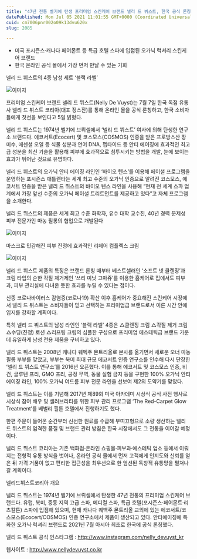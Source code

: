 ```yaml
---
title: "47년 전통 벨기에 탄생 프리미엄 스킨케어 브랜드 넬리 드 뷔스트, 한국 공식 론칭"
datePublished: Mon Jul 05 2021 11:01:55 GMT+0000 (Coordinated Universal Time)
cuid: cm7006pnr002o09k13dvu620x
slug: 2085

---
```



- 미국 포시즌스·캐나다 페어몬트 등 특급 호텔 스파에 입점된 오가닉 럭셔리 스킨케어 브랜드
- 한국 온라인 공식 몰에서 가장 먼저 만날 수 있는 기회

넬리 드 뷔스트의 4종 남성 세트 ‘블랙 라벨’

![이미지](https://cdn.hashnode.com/res/hashnode/image/upload/v1739249393143/07b2fd17-664d-4817-bbaf-f9dd9eabbece.jpeg)

프리미엄 스킨케어 브랜드 넬리 드 뷔스트(Nelly De Vuyst)는 7월 7일 한국 독점 유통사 넬리 드 뷔스트 코리아(대표 정스잔)를 통해 온라인 몰을 공식 론칭하고, 한국 소비자들에게 첫선을 보인다고 5일 밝혔다.

넬리 드 뷔스트는 1974년 벨기에 브뤼셀에서 ‘넬리 드 뷔스트’ 여사에 의해 탄생한 연구소 브랜드다. 에코서트(Ecocert) 및 코스모스(COSMOS) 인증을 받은 프로방스산 장미수, 에센셜 오일 등 식물 성분과 연어 DNA, 펩타이드 등 안티 에이징에 효과적인 최고급 성분을 최신 기술을 활용해 피부에 효과적으로 침투시키는 방법을 개발, 눈에 보이는 효과가 뛰어난 것으로 유명하다.

넬리 드 뷔스트의 오가닉 안티 에이징 라인인 ‘바이오 텐스’를 이용해 페이셜 프로그램을 운영하는 포시즌스 애틀랜타는 세계 최고 수준의 오가닉 인증으로 알려진 코스모스, 에코서트 인증을 받은 넬리 드 뷔스트의 바이오 텐스 라인을 사용해 “현재 전 세계 스파 업계에서 가장 앞선 수준의 오가닉 페이셜 트리트먼트를 제공하고 있다”고 자체 프로그램을 소개한다.

넬리 드 뷔스트의 제품은 세계 최고 수준 화학자, 유수 대학 교수진, 40년 경력 문제성 피부 전문가인 마농 필롱의 협업으로 개발된다

![이미지](https://cdn.hashnode.com/res/hashnode/image/upload/v1739249395704/bbd5ab41-2907-40ab-9bc3-51b05556f193.jpeg)

마스크로 민감해진 피부 진정에 효과적인 리페어 컴플렉스 크림

![이미지](https://cdn.hashnode.com/res/hashnode/image/upload/v1739249398000/e9d1d3e3-0e5d-40d2-918c-d8e15987de3b.jpeg)

넬리 드 뷔스트 제품의 특징은 브랜드 론칭 때부터 베스트셀러인 ‘소프트 넷 클렌징’과 크림 타입의 순한 각질 제거제인 ‘쓰리 미닛 고마쥬’를 이용한 홈케어로 집에서도 피부과, 피부 관리실에 다녀온 듯한 효과를 누릴 수 있다는 점이다.

신종 코로나바이러스 감염증(코로나19) 확산 이후 홈케어가 중요해진 스킨케어 시장에서 넬리 드 뷔스트는 소비자들이 믿고 선택하는 프리미엄급 브랜드로서 이른 시간 안에 입지를 강화할 계획이다.

특히 넬리 드 뷔스트의 남성 라인인 ‘블랙 라벨’ 4종은 △클렌징 크림 △각질 제거 크림 △수딩(진정) 로션 △리프팅 크림의 심플한 구성으로 프리미엄 에스테틱급 브랜드 가운데 유일하게 남성 전용 제품을 구비하고 있다.

넬리 드 뷔스트는 2008년 캐나다 퀘벡주 몬트리올로 본사를 옮기면서 새로운 오너 마농 필롱 부부를 맞았고, 부부는 북미 최대 규모 에코서트 인증 연구소를 인수해 다시 단장한 ‘넬리 드 뷔스트 연구소’를 2016년 오픈했다. 이를 통해 에코서트 및 코스모스 인증, 비건, 글루텐 프리, GMO 프리, 공정 무역, 동물 실험 금지 등을 구현한 100% 오가닉 안티에이징 라인, 100% 오가닉 여드름 피부 전문 라인을 선보여 제2의 도약기를 맞았다.

넬리 드 뷔스트는 이를 기념해 2017년 제89회 미국 아카데미 시상식 공식 사전 행사로 시상식 참여 배우 및 셀러브리티를 위한 피부 관리 프로그램 ‘The Red-Carpet Glow Treatment’를 베벌리 힐튼 호텔에서 진행하기도 했다.

한편 주문이 들어온 순간부터 신선한 원료를 수급해 부띠끄형으로 소량 생산하는 넬리 드 뷔스트의 엄격한 품질 및 브랜드 관리 방침은 한국 시장에서도 그 전통을 이어갈 예정이다.

넬리 드 뷔스트 코리아는 기존 백화점·온라인 쇼핑몰·피부과·에스테틱 업소 등에서 이뤄지는 전형적 유통 방식을 벗어나, 온라인 공식 몰에서 먼저 고객에게 인지도와 신뢰를 얻은 뒤 가격 거품이 없고 편리한 접근성을 최우선으로 한 엄선된 독창적 유통망을 펼쳐나갈 계획이다.

넬리드뷔스트코리아 개요

넬리 드 뷔스트는 1974년 벨기에 브뤼셀에서 탄생한 47년 전통의 프리미엄 스킨케어 브랜드다. 유럽, 북미, 중동 지역 고급 스파, 메디컬 스파, 특급 호텔(포시즌스·페어몬트·리츠칼튼) 스파에 입점해 있으며, 현재 캐나다 퀘백주 몬트리올 교외에 있는 에코서트/코스모스(Ecocert/COSMOS) 인증 연구소에서 제품이 생산되고 있다. 안티에이징에 특화한 오가닉·럭셔리 브랜드로 2021년 7월 아시아 최초로 한국에 공식 론칭했다.

넬리 드 뷔스트 공식 인스타그램 : http://www.instagram.com/nelly_devuyst_kr

웹사이트 : http://www.nellydevuyst.co.kr